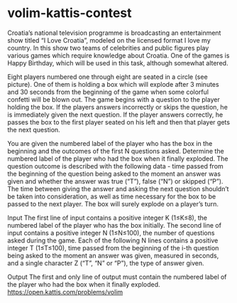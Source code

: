 # volim-kattis-contest

Croatia’s national television programme is broadcasting an entertainment show titled “I Love Croatia”, modeled on the licensed format I love my country. In this show two teams of celebrities and public figures play various games which require knowledge about Croatia. One of the games is Happy Birthday, which will be used in this task, although somewhat altered.

Eight players numbered one through eight are seated in a circle (see picture). One of them is holding a box which will explode after 3 minutes and 30 seconds from the beginning of the game when some colorful confetti will be blown out. The game begins with a question to the player holding the box. If the players answers incorrectly or skips the question, he is immediately given the next question. If the player answers correctly, he passes the box to the first player seated on his left and then that player gets the next question.

You are given the numbered label of the player who has the box in the beginning and the outcomes of the first N questions asked. Determine the numbered label of the player who had the box when it finally exploded. The question outcome is described with the following data - time passed from the beginning of the question being asked to the moment an answer was given and whether the answer was true (“T”), false (“N”) or skipped (“P”). The time between giving the answer and asking the next question shouldn’t be taken into consideration, as well as time necessary for the box to be passed to the next player. The box will surely explode on a player’s turn.

Input
The first line of input contains a positive integer K (1≤K≤8), the numbered label of the player who has the box initially. The second line of input contains a positive integer N (1≤N≤100), the number of questions asked during the game. Each of the following N lines contains a positive integer T (1≤T≤100), time passed from the beginning of the i-th question being asked to the moment an answer was given, measured in seconds, and a single character Z (“T”, “N” or “P”), the type of answer given.

Output
The first and only line of output must contain the numbered label of the player who had the box when it finally exploded.
https://open.kattis.com/problems/volim

